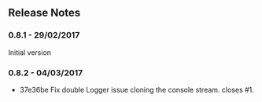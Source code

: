 ## Release Notes

### 0.8.1 - 29/02/2017

Initial version

### 0.8.2 - 04/03/2017

- 37e36be Fix double Logger issue cloning the console stream. closes #1.

